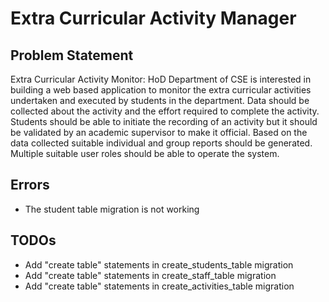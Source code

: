 # Extra Curricular Activity Manager

## Problem Statement
Extra Curricular Activity Monitor: HoD Department of CSE is interested in building a web based application to monitor the extra curricular activities undertaken and executed by students in the department. Data should be collected about the activity and the effort required to complete the activity. Students should be able to initiate the recording of an activity but it should be validated by an academic supervisor to make it official. Based on the data collected suitable individual and group reports should be generated. Multiple suitable user roles should be able to operate the system.

## Errors
* The student table migration is not working

## TODOs
* Add "create table" statements in create_students_table migration
* Add "create table" statements in create_staff_table migration
* Add "create table" statements in create_activities_table migration
